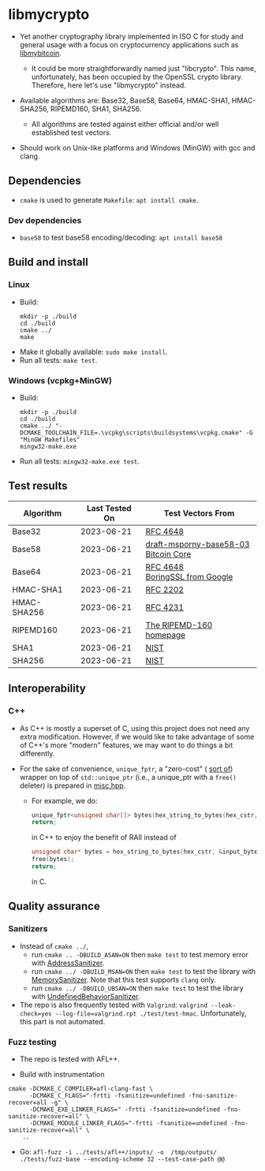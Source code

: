 # libmycrypto

* Yet another cryptography library implemented in ISO C for study and general
usage with a focus on cryptocurrency applications such as
[libmybitcoin](https://github.com/alex-lt-kong/libmybitcoin).
  * It could be more straightforwardly named just "libcrypto". This name,
  unfortunately, has been occupied by the OpenSSL crypto library. Therefore,
  here let's use "libmycrypto" instead.

* Available algorithms are: Base32, Base58, Base64, HMAC-SHA1, HMAC-SHA256,
RIPEMD160, SHA1, SHA256.
  * All algorithms are tested against either official and/or well established
  test vectors.

* Should work on Unix-like platforms and Windows (MinGW) with gcc and clang.

## Dependencies

* `cmake` is used to generate `Makefile`: `apt install cmake`.

### Dev dependencies

* `base58` to test base58 encoding/decoding: `apt install base58`

## Build and install

### Linux
* Build: 
  ```shell
  mkdir -p ./build
  cd ./build
  cmake ../
  make
  ```
* Make it globally available: `sudo make install`.
* Run all tests: `make test`.

### Windows (vcpkg+MinGW)

* Build:
  ```shell
  mkdir -p ./build
  cd ./build
  cmake ../ "-DCMAKE_TOOLCHAIN_FILE=.\vcpkg\scripts\buildsystems\vcpkg.cmake" -G "MinGW Makefiles"
  mingw32-make.exe
  ```

* Run all tests: `mingw32-make.exe test`.

## Test results

| Algorithm     | Last Tested On  | Test Vectors From|
| ------------- | -------------   | ------------- |
| Base32        | 2023-06-21      | [RFC 4648](https://datatracker.ietf.org/doc/html/rfc4648#section-10)|
| Base58        | 2023-06-21      | [draft-msporny-base58-03](https://datatracker.ietf.org/doc/html/draft-msporny-base58-03#section-5)<br />[Bitcoin Core](https://github.com/bitcoin/bitcoin/blob/master/src/test/data/base58_encode_decode.json)|
| Base64        | 2023-06-21      | [RFC 4648](https://datatracker.ietf.org/doc/html/rfc4648#section-10)<br />[BoringSSL from Google](https://boringssl.googlesource.com/boringssl/+/master/crypto/base64/base64_test.cc)
| HMAC-SHA1     | 2023-06-21      | [RFC 2202](https://datatracker.ietf.org/doc/html/rfc2202)|
| HMAC-SHA256   | 2023-06-21      | [RFC 4231](https://datatracker.ietf.org/doc/html/rfc4231)|
| RIPEMD160     | 2023-06-21      | [The RIPEMD-160 homepage](https://homes.esat.kuleuven.be/~bosselae/ripemd160.html)|
| SHA1          | 2023-06-21      | [NIST](https://csrc.nist.gov/Projects/Cryptographic-Algorithm-Validation-Program/Secure-Hashing)|
| SHA256        | 2023-06-21      | [NIST](https://csrc.nist.gov/Projects/Cryptographic-Algorithm-Validation-Program/Secure-Hashing)|


## Interoperability
### C++

* As C++ is mostly a superset of C, using this project does not need any extra
modification. However, if we would like to take advantage of some of C++'s
more "modern" features, we may want to do things a bit differently.

* For the sake of convenience, `unique_fptr`, a "zero-cost" (
  [sort of](https://github.com/alex-lt-kong/the-nitty-gritty/tree/main/cpp/10_smart-pointers#is-unique_ptr-a-zero-cost-wrapper-on-top-of-raw-pointer))
  wrapper on top of `std::unique_ptr` (i.e., a unique_ptr with a `free()`
  deleter) is prepared in
[misc.hpp](./src/mycrypto/misc.hpp).

    * For example, we do:

      ```C++
      unique_fptr<unsigned char[]> bytes(hex_string_to_bytes(hex_cstr, &input_bytes_len));
      return;
      ```

      in C++ to enjoy the benefit of RAII instead of

      ```C
      unsigned char* bytes = hex_string_to_bytes(hex_cstr, &input_bytes_len);
      free(bytes);
      return;
      ```

      in C.

## Quality assurance

### Sanitizers

* Instead of `cmake ../`,
    * run `cmake .. -DBUILD_ASAN=ON` then `make test` to test memory error with
[AddressSanitizer](https://github.com/google/sanitizers/wiki/AddressSanitizer).
    * run `cmake ../ -DBUILD_MSAN=ON` then `make test` to test the library with
[MemorySanitizer](https://github.com/google/sanitizers/wiki/MemorySanitizer).
Note that this test supports `clang` only.
    * run `cmake ../ -DBUILD_UBSAN=ON` then `make test` to test the library with
[UndefinedBehaviorSanitizer](https://clang.llvm.org/docs/UndefinedBehaviorSanitizer.html).
* The repo is also frequently tested with `Valgrind`: `valgrind --leak-check=yes --log-file=valgrind.rpt ./test/test-hmac`. Unfortunately, this part is not automated.

### Fuzz testing

* The repo is tested with AFL++.

* Build with instrumentation
```
cmake -DCMAKE_C_COMPILER=afl-clang-fast \
      -DCMAKE_C_FLAGS="-frtti -fsanitize=undefined -fno-sanitize-recover=all -g" \
      -DCMAKE_EXE_LINKER_FLAGS=" -frtti -fsanitize=undefined -fno-sanitize-recover=all" \
      -DCMAKE_MODULE_LINKER_FLAGS="-frtti -fsanitize=undefined -fno-sanitize-recover=all" \
    ..
```

* Go: `afl-fuzz -i ../tests/afl++/inputs/ -o  /tmp/outputs/ ./tests/fuzz-base --encoding-scheme 32 --test-case-path @@`